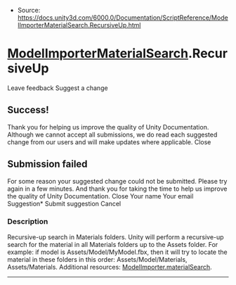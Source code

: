 * Source: https://docs.unity3d.com/6000.0/Documentation/ScriptReference/ModelImporterMaterialSearch.RecursiveUp.html

#  [ModelImporterMaterialSearch](https://docs.unity3d.com/6000.0/Documentation/ScriptReference/ModelImporterMaterialSearch.html).RecursiveUp
Leave feedback
Suggest a change
## Success!
Thank you for helping us improve the quality of Unity Documentation. Although we cannot accept all submissions, we do read each suggested change from our users and will make updates where applicable.
Close
## Submission failed
For some reason your suggested change could not be submitted. Please <a>try again</a> in a few minutes. And thank you for taking the time to help us improve the quality of Unity Documentation.
Close
Your name Your email Suggestion* Submit suggestion
Cancel
### Description
Recursive-up search in Materials folders.
Unity will perform a recursive-up search for the material in all Materials folders up to the Assets folder. For example: if model is Assets/Model/MyModel.fbx, then it will try to locate the material in these folders in this order: Assets/Model/Materials, Assets/Materials. Additional resources: [ModelImporter.materialSearch](https://docs.unity3d.com/6000.0/Documentation/ScriptReference/ModelImporter-materialSearch.html).
* * *
